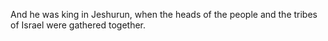 And he was king in Jeshurun, when the heads of the people and the tribes of Israel were gathered together.
